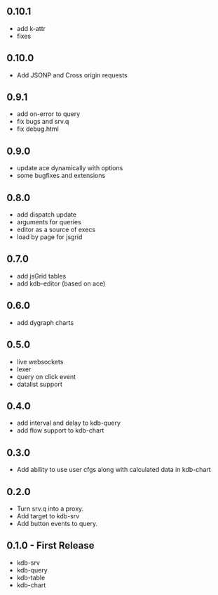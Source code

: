 ## 0.10.1
* add k-attr
* fixes

## 0.10.0
* Add JSONP and Cross origin requests

## 0.9.1
* add on-error to query
* fix bugs and srv.q
* fix debug.html

## 0.9.0
* update ace dynamically with options
* some bugfixes and extensions

## 0.8.0
* add dispatch update
* arguments for queries
* editor as a source of execs
* load by page for jsgrid

## 0.7.0
* add jsGrid tables
* add kdb-editor (based on ace)

## 0.6.0
* add dygraph charts

## 0.5.0
* live websockets
* lexer
* query on click event
* datalist support

## 0.4.0
* add interval and delay to kdb-query
* add flow support to kdb-chart

## 0.3.0
* Add ability to use user cfgs along with calculated data in kdb-chart

## 0.2.0
* Turn srv.q into a proxy.
* Add target to kdb-srv
* Add button events to query.

## 0.1.0 - First Release
* kdb-srv
* kdb-query
* kdb-table
* kdb-chart